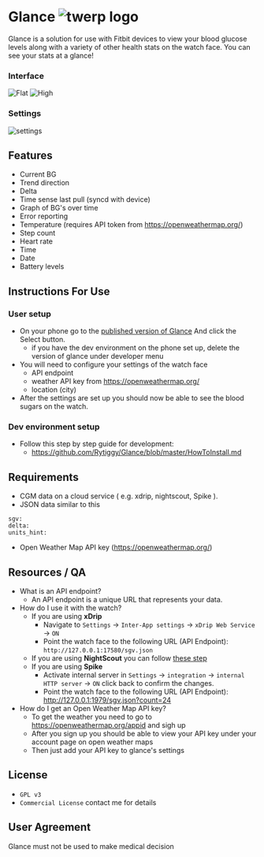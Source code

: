 # Glance ![twerp logo](https://image.ibb.co/gbWF2H/twerp_bowtie_64.png)
Glance is a solution for use with Fitbit devices to view your blood glucose levels along with a variety of other health stats on the watch face. You can see your stats at a glance!
### Interface 
![Flat](https://image.ibb.co/n3MACS/flat.png "Flat")
![High](https://image.ibb.co/bvOBj7/high.png "High")
### Settings 
![settings](https://image.ibb.co/fQTP6n/settings.png "settings")

## Features 
- Current BG
- Trend direction
- Delta 
- Time sense last pull (syncd with device)
- Graph of BG's over time
- Error reporting
- Temperature (requires API token from https://openweathermap.org/) 
- Step count
- Heart rate
- Time
- Date
- Battery levels
## Instructions For Use
### User setup
- On your phone go to the [published version of Glance](https://gam.fitbit.com/gallery/clock/7b5d9822-7e8e-41f9-a2a7-e823548c001c) And click the Select button. 
  - if you have the dev environment on the phone set up, delete the version of glance under developer menu
- You will need to configure your settings of the watch face 
  - API endpoint
  - weather API key from https://openweathermap.org/
  - location (city)
- After the settings are set up you should now be able to see the blood sugars on the watch.

### Dev environment setup
- Follow this step by step guide for development:
  - https://github.com/Rytiggy/Glance/blob/master/HowToInstall.md
## Requirements 
- CGM data on a cloud service ( e.g. xdrip, nightscout, Spike ). 
- JSON data similar to this
```
sgv: 
delta:  
units_hint: 
```
- Open Weather Map API key (https://openweathermap.org/)
## Resources / QA
- What is an API endpoint?
  - An API endpoint is a unique URL that represents your data.
- How do I use it with the watch? 
  - If you are using **xDrip** 
    - Navigate to `Settings` -> `Inter-App settings` -> `xDrip Web Service` -> `ON` 
    - Point the watch face to the following URL (API Endpoint): `http://127.0.0.1:17580/sgv.json`
  - If you are using **NightScout** you can follow [these step](http://www.nightscout.info/wiki/welcome/set-up-nightscout-using-heroku)
  - If you are using **Spike**  
    - Activate internal server in `Settings` -> `integration` -> `internal HTTP server` -> `ON` click back to confirm the changes.
    - Point the watch face to the following URL (API Endpoint): http://127.0.0.1:1979/sgv.json?count=24
- How do I get an Open Weather Map API key?
   - To get the weather you need to go to https://openweathermap.org/appid and sigh up
   - After you sign up you should be able to view your API key under your account page on open weather maps
   - Then just add your API key to glance's settings

## License
- `GPL v3`
- `Commercial License` contact me for details
## User Agreement 
Glance must not be used to make medical decision
